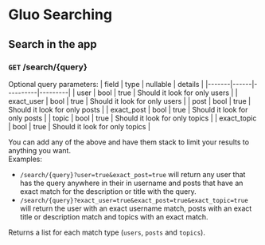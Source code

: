 # Gluo Searching

## Search in the app

### `GET` /search/{query}

Optional query parameters:
| field | type | nullable | details |
|-------|------|----------|---------|
| user | bool | true | Should it look for only users |
| exact_user | bool | true | Should it look for only users |
| post | bool | true | Should it look for only posts |
| exact_post | bool | true | Should it look for only posts |
| topic | bool | true | Should it look for only topics |
| exact_topic | bool | true | Should it look for only topics |

You can add any of the above and have them stack to limit your results to anything you want.  
Examples:

- `/search/{query}?user=true&exact_post=true` will return any user that has the query anywhere in their in username and posts that have an exact match for the description or title with the query.
- `/search/{query}?exact_user=true&exact_post=true&exact_topic=true` will return the user with an exact username match, posts with an exact title or description match and topics with an exact match.

Returns a list for each match type (`users`, `posts` and `topics`).
